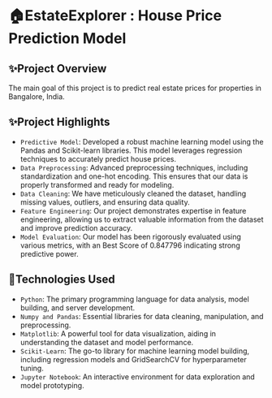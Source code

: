 # 🏠EstateExplorer : House Price Prediction Model

## ✨Project Overview
The main goal of this project is to predict real estate prices for properties in Bangalore, India.

## ✨Project Highlights
- `Predictive Model`: Developed a robust machine learning model using the Pandas and Scikit-learn libraries. This model leverages regression techniques to accurately predict house prices.
- `Data Preprocessing`: Advanced preprocessing techniques, including standardization and one-hot encoding. This ensures that our data is properly transformed and ready for modeling.
- `Data Cleaning`: We have meticulously cleaned the dataset, handling missing values, outliers, and ensuring data quality.
- `Feature Engineering`: Our project demonstrates expertise in feature engineering, allowing us to extract valuable information from the dataset and improve prediction accuracy.
- `Model Evaluation`: Our model has been rigorously evaluated using various metrics, with an Best Score of 0.847796 indicating strong predictive power.

## 🤖Technologies Used
- `Python`: The primary programming language for data analysis, model building, and server development.
- `Numpy and Pandas`: Essential libraries for data cleaning, manipulation, and preprocessing.
- `Matplotlib`: A powerful tool for data visualization, aiding in understanding the dataset and model performance.
- `Scikit-Learn`: The go-to library for machine learning model building, including regression models and GridSearchCV for hyperparameter tuning.
- `Jupyter Notebook`: An interactive environment for data exploration and model prototyping.


